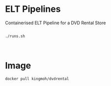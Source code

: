 # ELT Pipelines 

Containerised ELT Pipeline for a DVD Rental Store

```bash 

./runs.sh

```

<br/>

# Image 

```bash
docker pull kingmoh/dvdrental
```


